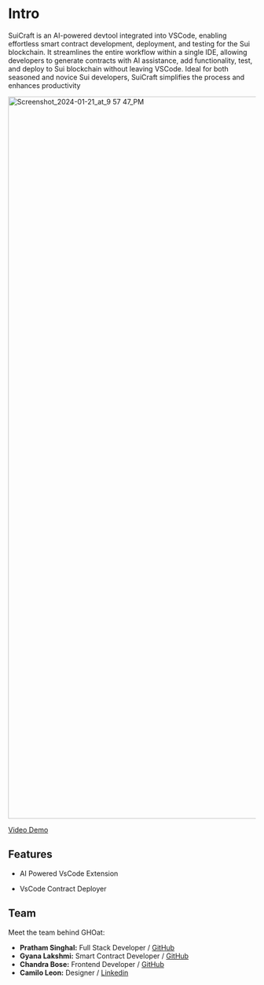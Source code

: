 # Intro

SuiCraft is an AI-powered devtool integrated into VSCode, enabling effortless smart contract development, deployment, and testing for the Sui blockchain. It streamlines the entire workflow within a single IDE, allowing developers to generate contracts with AI assistance, add functionality, test, and deploy to Sui blockchain without leaving VSCode. Ideal for both seasoned and novice Sui developers, SuiCraft simplifies the process and enhances productivity


<img width="1471" alt="Screenshot_2024-01-21_at_9 57 47_PM" src="https://sui-overflow.devfolio.co/_next/image?url=https%3A%2F%2Fassets.devfolio.co%2Fhackathons%2F518905b0a55146d3b97fc2a070cf7ecd%2Fassets%2Fcover%2F168.png&w=1440&q=100">

[Video Demo](https://www.youtube.com/watch?v=QRAXzFpiiXY)
## Features

- AI Powered VsCode Extension

- VsCode Contract Deployer

## Team

Meet the team behind GHOat:

- **Pratham Singhal:** Full Stack Developer  / [GitHub](https://github.com/Pratham-19)
- **Gyana Lakshmi:** Smart Contract Developer / [GitHub](https://github.com/gyan0890)
- **Chandra Bose:** Frontend Developer / [GitHub](https://github.com/chandrabosep)
- **Camilo Leon:** Designer  / [Linkedin](https://www.linkedin.com/in/camilo-leon/)
